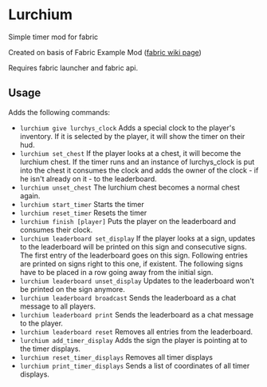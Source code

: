 # Lurchium

Simple timer mod for fabric

Created on basis of Fabric Example Mod ([fabric wiki page](https://fabricmc.net/wiki/tutorial:setup))

Requires fabric launcher and fabric api.

## Usage

Adds the following commands:

- `lurchium give lurchys_clock` Adds a special clock to the player's inventory. If it is selected by the player, it will show the timer on their hud.
- `lurchium set_chest` If the player looks at a chest, it will become the lurchium chest. If the timer runs and an instance of lurchys_clock is put into the chest it consumes the clock and adds the owner of the clock - if he isn't already on it - to the leaderboard.
- `lurchium unset_chest` The lurchium chest becomes a normal chest again.
- `lurchium start_timer` Starts the timer
- `lurchium reset_timer` Resets the timer
- `lurchium finish [player]` Puts the player on the leaderboard and consumes their clock.
- `lurchium leaderboard set_display` If the player looks at a sign, updates to the leaderboard will be printed on this sign and consecutive signs. The first entry of the leaderboard goes on this sign. Following entries are printed on signs right to this one, if existent. The following signs have to be placed in a row going away from the initial sign.
- `lurchium leaderboard unset_display` Updates to the leaderboard won't be printed on the sign anymore.
- `lurchium leaderboard broadcast` Sends the leaderboard as a chat message to all players. 
- `lurchium leaderboard print` Sends the leaderboard as a chat message to the player.
- `lurchium leaderboard reset` Removes all entries from the leaderboard.
- `lurchium add_timer_display` Adds the sign the player is pointing at to the timer displays.
- `lurchium reset_timer_displays` Removes all timer displays
- `lurchium print_timer_displays` Sends a list of coordinates of all timer displays.